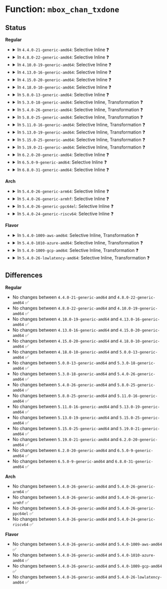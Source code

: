 # Function: <code>mbox_chan_txdone</code>

## Status
<b>Regular</b>
<ul>
<li>
<details>
<summary>In <code>4.4.0-21-generic-amd64</code>: Selective Inline ❓</summary>

```c
void mbox_chan_txdone(struct mbox_chan * chan, int r)
```

```json
{
  "name": "mbox_chan_txdone",
  "collision_type": "Unique Global",
  "inline_type": "Selective",
  "funcs": [
    {
      "addr": 18446744071586101056,
      "name": "mbox_chan_txdone",
      "external": true,
      "loc": "drivers/mailbox/mailbox.c:169",
      "file": "drivers/mailbox/mailbox.c",
      "inline": "not declared, inlined",
      "caller_inline": [],
      "caller_func": []
    }
  ],
  "symbols": [
    {
      "addr": 18446744071586101056,
      "name": "mbox_chan_txdone",
      "section": ".text",
      "bind": "STB_GLOBAL",
      "size": 42
    }
  ]
}
```
</details>
</li>
<li>
<details>
<summary>In <code>4.8.0-22-generic-amd64</code>: Selective Inline ❓</summary>

```c
void mbox_chan_txdone(struct mbox_chan * chan, int r)
```

```json
{
  "name": "mbox_chan_txdone",
  "collision_type": "Unique Global",
  "inline_type": "Selective",
  "funcs": [
    {
      "addr": 18446744071586513440,
      "name": "mbox_chan_txdone",
      "external": true,
      "loc": "drivers/mailbox/mailbox.c:169",
      "file": "drivers/mailbox/mailbox.c",
      "inline": "not declared, inlined",
      "caller_inline": [],
      "caller_func": []
    }
  ],
  "symbols": [
    {
      "addr": 18446744071586513440,
      "name": "mbox_chan_txdone",
      "section": ".text",
      "bind": "STB_GLOBAL",
      "size": 42
    }
  ]
}
```
</details>
</li>
<li>
<details>
<summary>In <code>4.10.0-19-generic-amd64</code>: Selective Inline ❓</summary>

```c
void mbox_chan_txdone(struct mbox_chan * chan, int r)
```

```json
{
  "name": "mbox_chan_txdone",
  "collision_type": "Unique Global",
  "inline_type": "Selective",
  "funcs": [
    {
      "addr": 18446744071586692576,
      "name": "mbox_chan_txdone",
      "external": true,
      "loc": "drivers/mailbox/mailbox.c:168",
      "file": "drivers/mailbox/mailbox.c",
      "inline": "not declared, inlined",
      "caller_inline": [],
      "caller_func": [
        "drivers/acpi/cppc_acpi.c:send_pcc_cmd"
      ]
    }
  ],
  "symbols": [
    {
      "addr": 18446744071586692576,
      "name": "mbox_chan_txdone",
      "section": ".text",
      "bind": "STB_GLOBAL",
      "size": 42
    }
  ]
}
```
</details>
</li>
<li>
<details>
<summary>In <code>4.13.0-16-generic-amd64</code>: Selective Inline ❓</summary>

```c
void mbox_chan_txdone(struct mbox_chan * chan, int r)
```

```json
{
  "name": "mbox_chan_txdone",
  "collision_type": "Unique Global",
  "inline_type": "Selective",
  "funcs": [
    {
      "addr": 18446744071586818208,
      "name": "mbox_chan_txdone",
      "external": true,
      "loc": "drivers/mailbox/mailbox.c:171",
      "file": "drivers/mailbox/mailbox.c",
      "inline": "not declared, inlined",
      "caller_inline": [],
      "caller_func": [
        "drivers/acpi/cppc_acpi.c:send_pcc_cmd"
      ]
    }
  ],
  "symbols": [
    {
      "addr": 18446744071586818208,
      "name": "mbox_chan_txdone",
      "section": ".text",
      "bind": "STB_GLOBAL",
      "size": 42
    }
  ]
}
```
</details>
</li>
<li>
<details>
<summary>In <code>4.15.0-20-generic-amd64</code>: Selective Inline ❓</summary>

```c
void mbox_chan_txdone(struct mbox_chan * chan, int r)
```

```json
{
  "name": "mbox_chan_txdone",
  "collision_type": "Unique Global",
  "inline_type": "Selective",
  "funcs": [
    {
      "addr": 18446744071587302496,
      "name": "mbox_chan_txdone",
      "external": true,
      "loc": "drivers/mailbox/mailbox.c:171",
      "file": "drivers/mailbox/mailbox.c",
      "inline": "not declared, inlined",
      "caller_inline": [],
      "caller_func": [
        "drivers/acpi/cppc_acpi.c:send_pcc_cmd"
      ]
    }
  ],
  "symbols": [
    {
      "addr": 18446744071587302496,
      "name": "mbox_chan_txdone",
      "section": ".text",
      "bind": "STB_GLOBAL",
      "size": 42
    }
  ]
}
```
</details>
</li>
<li>
<details>
<summary>In <code>4.18.0-10-generic-amd64</code>: Selective Inline ❓</summary>

```c
void mbox_chan_txdone(struct mbox_chan * chan, int r)
```

```json
{
  "name": "mbox_chan_txdone",
  "collision_type": "Unique Global",
  "inline_type": "Selective",
  "funcs": [
    {
      "addr": 18446744071587605248,
      "name": "mbox_chan_txdone",
      "external": true,
      "loc": "drivers/mailbox/mailbox.c:171",
      "file": "drivers/mailbox/mailbox.c",
      "inline": "not declared, inlined",
      "caller_inline": [],
      "caller_func": [
        "drivers/acpi/cppc_acpi.c:send_pcc_cmd"
      ]
    }
  ],
  "symbols": [
    {
      "addr": 18446744071587605248,
      "name": "mbox_chan_txdone",
      "section": ".text",
      "bind": "STB_GLOBAL",
      "size": 42
    }
  ]
}
```
</details>
</li>
<li>
<details>
<summary>In <code>5.0.0-13-generic-amd64</code>: Selective Inline ❓</summary>

```c
void mbox_chan_txdone(struct mbox_chan * chan, int r)
```

```json
{
  "name": "mbox_chan_txdone",
  "collision_type": "Unique Global",
  "inline_type": "Selective",
  "funcs": [
    {
      "addr": 18446744071587733248,
      "name": "mbox_chan_txdone",
      "external": true,
      "loc": "drivers/mailbox/mailbox.c:171",
      "file": "drivers/mailbox/mailbox.c",
      "inline": "not declared, inlined",
      "caller_inline": [],
      "caller_func": [
        "drivers/acpi/cppc_acpi.c:send_pcc_cmd"
      ]
    }
  ],
  "symbols": [
    {
      "addr": 18446744071587733248,
      "name": "mbox_chan_txdone",
      "section": ".text",
      "bind": "STB_GLOBAL",
      "size": 42
    }
  ]
}
```
</details>
</li>
<li>
<details>
<summary>In <code>5.3.0-18-generic-amd64</code>: Selective Inline, Transformation ❓</summary>

```c
void mbox_chan_txdone(struct mbox_chan * chan, int r)
```

```json
{
  "name": "mbox_chan_txdone",
  "collision_type": "Unique Global",
  "inline_type": "Selective",
  "funcs": [
    {
      "addr": 18446744071588018309,
      "name": "mbox_chan_txdone",
      "external": true,
      "loc": "drivers/mailbox/mailbox.c:168",
      "file": "drivers/mailbox/mailbox.c",
      "inline": "not declared, inlined",
      "caller_inline": [],
      "caller_func": [
        "drivers/acpi/cppc_acpi.c:send_pcc_cmd"
      ]
    }
  ],
  "symbols": [
    {
      "addr": 18446744071588018309,
      "name": "mbox_chan_txdone.cold",
      "section": ".text",
      "bind": "STB_LOCAL",
      "size": 23
    },
    {
      "addr": 18446744071588017360,
      "name": "mbox_chan_txdone",
      "section": ".text",
      "bind": "STB_GLOBAL",
      "size": 26
    }
  ]
}
```
</details>
</li>
<li>
<details>
<summary>In <code>5.4.0-26-generic-amd64</code>: Selective Inline, Transformation ❓</summary>

```c
void mbox_chan_txdone(struct mbox_chan * chan, int r)
```

```json
{
  "name": "mbox_chan_txdone",
  "collision_type": "Unique Global",
  "inline_type": "Selective",
  "funcs": [
    {
      "addr": 18446744071588225983,
      "name": "mbox_chan_txdone",
      "external": true,
      "loc": "drivers/mailbox/mailbox.c:168",
      "file": "drivers/mailbox/mailbox.c",
      "inline": "not declared, inlined",
      "caller_inline": [],
      "caller_func": [
        "drivers/acpi/cppc_acpi.c:send_pcc_cmd"
      ]
    }
  ],
  "symbols": [
    {
      "addr": 18446744071588225983,
      "name": "mbox_chan_txdone.cold",
      "section": ".text",
      "bind": "STB_LOCAL",
      "size": 23
    },
    {
      "addr": 18446744071588225056,
      "name": "mbox_chan_txdone",
      "section": ".text",
      "bind": "STB_GLOBAL",
      "size": 26
    }
  ]
}
```
</details>
</li>
<li>
<details>
<summary>In <code>5.8.0-25-generic-amd64</code>: Selective Inline, Transformation ❓</summary>

```c
void mbox_chan_txdone(struct mbox_chan * chan, int r)
```

```json
{
  "name": "mbox_chan_txdone",
  "collision_type": "Unique Global",
  "inline_type": "Selective",
  "funcs": [
    {
      "addr": 18446744071589100632,
      "name": "mbox_chan_txdone",
      "external": true,
      "loc": "drivers/mailbox/mailbox.c:168",
      "file": "drivers/mailbox/mailbox.c",
      "inline": "not declared, inlined",
      "caller_inline": [],
      "caller_func": [
        "drivers/acpi/cppc_acpi.c:send_pcc_cmd"
      ]
    }
  ],
  "symbols": [
    {
      "addr": 18446744071589100632,
      "name": "mbox_chan_txdone.cold",
      "section": ".text",
      "bind": "STB_LOCAL",
      "size": 23
    },
    {
      "addr": 18446744071589100288,
      "name": "mbox_chan_txdone",
      "section": ".text",
      "bind": "STB_GLOBAL",
      "size": 26
    }
  ]
}
```
</details>
</li>
<li>
<details>
<summary>In <code>5.11.0-16-generic-amd64</code>: Selective Inline, Transformation ❓</summary>

```c
void mbox_chan_txdone(struct mbox_chan * chan, int r)
```

```json
{
  "name": "mbox_chan_txdone",
  "collision_type": "Unique Global",
  "inline_type": "Selective",
  "funcs": [
    {
      "addr": 18446744071591614865,
      "name": "mbox_chan_txdone",
      "external": true,
      "loc": "drivers/mailbox/mailbox.c:170",
      "file": "drivers/mailbox/mailbox.c",
      "inline": "not declared, inlined",
      "caller_inline": [],
      "caller_func": [
        "drivers/acpi/cppc_acpi.c:send_pcc_cmd"
      ]
    }
  ],
  "symbols": [
    {
      "addr": 18446744071591614865,
      "name": "mbox_chan_txdone.cold",
      "section": ".text",
      "bind": "STB_LOCAL",
      "size": 23
    },
    {
      "addr": 18446744071589100112,
      "name": "mbox_chan_txdone",
      "section": ".text",
      "bind": "STB_GLOBAL",
      "size": 26
    }
  ]
}
```
</details>
</li>
<li>
<details>
<summary>In <code>5.13.0-19-generic-amd64</code>: Selective Inline, Transformation ❓</summary>

```c
void mbox_chan_txdone(struct mbox_chan * chan, int r)
```

```json
{
  "name": "mbox_chan_txdone",
  "collision_type": "Unique Global",
  "inline_type": "Selective",
  "funcs": [
    {
      "addr": 18446744071591558135,
      "name": "mbox_chan_txdone",
      "external": true,
      "loc": "drivers/mailbox/mailbox.c:170",
      "file": "drivers/mailbox/mailbox.c",
      "inline": "not declared, inlined",
      "caller_inline": [],
      "caller_func": [
        "drivers/acpi/cppc_acpi.c:send_pcc_cmd"
      ]
    }
  ],
  "symbols": [
    {
      "addr": 18446744071591558135,
      "name": "mbox_chan_txdone.cold",
      "section": ".text",
      "bind": "STB_LOCAL",
      "size": 23
    },
    {
      "addr": 18446744071588989328,
      "name": "mbox_chan_txdone",
      "section": ".text",
      "bind": "STB_GLOBAL",
      "size": 26
    }
  ]
}
```
</details>
</li>
<li>
<details>
<summary>In <code>5.15.0-25-generic-amd64</code>: Selective Inline, Transformation ❓</summary>

```c
void mbox_chan_txdone(struct mbox_chan * chan, int r)
```

```json
{
  "name": "mbox_chan_txdone",
  "collision_type": "Unique Global",
  "inline_type": "Selective",
  "funcs": [
    {
      "addr": 18446744071592678725,
      "name": "mbox_chan_txdone",
      "external": true,
      "loc": "drivers/mailbox/mailbox.c:170",
      "file": "drivers/mailbox/mailbox.c",
      "inline": "not declared, inlined",
      "caller_inline": [],
      "caller_func": [
        "drivers/acpi/cppc_acpi.c:send_pcc_cmd"
      ]
    }
  ],
  "symbols": [
    {
      "addr": 18446744071592678725,
      "name": "mbox_chan_txdone.cold",
      "section": ".text",
      "bind": "STB_LOCAL",
      "size": 23
    },
    {
      "addr": 18446744071589703328,
      "name": "mbox_chan_txdone",
      "section": ".text",
      "bind": "STB_GLOBAL",
      "size": 26
    }
  ]
}
```
</details>
</li>
<li>
<details>
<summary>In <code>5.19.0-21-generic-amd64</code>: Selective Inline, Transformation ❓</summary>

```c
void mbox_chan_txdone(struct mbox_chan * chan, int r)
```

```json
{
  "name": "mbox_chan_txdone",
  "collision_type": "Unique Global",
  "inline_type": "Selective",
  "funcs": [
    {
      "addr": 18446744071594563999,
      "name": "mbox_chan_txdone",
      "external": true,
      "loc": "drivers/mailbox/mailbox.c:176",
      "file": "drivers/mailbox/mailbox.c",
      "inline": "not declared, inlined",
      "caller_inline": [],
      "caller_func": [
        "drivers/acpi/cppc_acpi.c:send_pcc_cmd"
      ]
    }
  ],
  "symbols": [
    {
      "addr": 18446744071594563999,
      "name": "mbox_chan_txdone.cold",
      "section": ".text",
      "bind": "STB_LOCAL",
      "size": 23
    },
    {
      "addr": 18446744071591208688,
      "name": "mbox_chan_txdone",
      "section": ".text",
      "bind": "STB_GLOBAL",
      "size": 36
    }
  ]
}
```
</details>
</li>
<li>
<details>
<summary>In <code>6.2.0-20-generic-amd64</code>: Selective Inline ❓</summary>

```c
void mbox_chan_txdone(struct mbox_chan * chan, int r)
```

```json
{
  "name": "mbox_chan_txdone",
  "collision_type": "Unique Global",
  "inline_type": "Selective",
  "funcs": [
    {
      "addr": 18446744071592951152,
      "name": "mbox_chan_txdone",
      "external": true,
      "loc": "drivers/mailbox/mailbox.c:176",
      "file": "drivers/mailbox/mailbox.c",
      "inline": "not declared, inlined",
      "caller_inline": [],
      "caller_func": [
        "drivers/acpi/acpi_pcc.c:acpi_pcc_address_space_handler",
        "drivers/acpi/cppc_acpi.c:send_pcc_cmd"
      ]
    }
  ],
  "symbols": [
    {
      "addr": 18446744071592951152,
      "name": "mbox_chan_txdone",
      "section": ".text",
      "bind": "STB_GLOBAL",
      "size": 62
    }
  ]
}
```
</details>
</li>
<li>
<details>
<summary>In <code>6.5.0-9-generic-amd64</code>: Selective Inline ❓</summary>

```c
void mbox_chan_txdone(struct mbox_chan * chan, int r)
```

```json
{
  "name": "mbox_chan_txdone",
  "collision_type": "Unique Global",
  "inline_type": "Selective",
  "funcs": [
    {
      "addr": 18446744071593400848,
      "name": "mbox_chan_txdone",
      "external": true,
      "loc": "drivers/mailbox/mailbox.c:176",
      "file": "drivers/mailbox/mailbox.c",
      "inline": "not declared, inlined",
      "caller_inline": [],
      "caller_func": [
        "drivers/acpi/acpi_pcc.c:acpi_pcc_address_space_handler",
        "drivers/acpi/cppc_acpi.c:send_pcc_cmd"
      ]
    }
  ],
  "symbols": [
    {
      "addr": 18446744071593400848,
      "name": "mbox_chan_txdone",
      "section": ".text",
      "bind": "STB_GLOBAL",
      "size": 62
    }
  ]
}
```
</details>
</li>
<li>
<details>
<summary>In <code>6.8.0-31-generic-amd64</code>: Selective Inline ❓</summary>

```c
void mbox_chan_txdone(struct mbox_chan * chan, int r)
```

```json
{
  "name": "mbox_chan_txdone",
  "collision_type": "Unique Global",
  "inline_type": "Selective",
  "funcs": [
    {
      "addr": 18446744071594146256,
      "name": "mbox_chan_txdone",
      "external": true,
      "loc": "drivers/mailbox/mailbox.c:177",
      "file": "drivers/mailbox/mailbox.c",
      "inline": "not declared, inlined",
      "caller_inline": [],
      "caller_func": [
        "drivers/acpi/acpi_pcc.c:acpi_pcc_address_space_handler",
        "drivers/acpi/cppc_acpi.c:send_pcc_cmd"
      ]
    }
  ],
  "symbols": [
    {
      "addr": 18446744071594146256,
      "name": "mbox_chan_txdone",
      "section": ".text",
      "bind": "STB_GLOBAL",
      "size": 62
    }
  ]
}
```
</details>
</li>
</ul>
<b>Arch</b>
<ul>
<li>
<details>
<summary>In <code>5.4.0-26-generic-arm64</code>: Selective Inline ❓</summary>

```c
void mbox_chan_txdone(struct mbox_chan * chan, int r)
```

```json
{
  "name": "mbox_chan_txdone",
  "collision_type": "Unique Global",
  "inline_type": "Selective",
  "funcs": [
    {
      "addr": 18446603336501666728,
      "name": "mbox_chan_txdone",
      "external": true,
      "loc": "drivers/mailbox/mailbox.c:168",
      "file": "drivers/mailbox/mailbox.c",
      "inline": "not declared, inlined",
      "caller_inline": [],
      "caller_func": [
        "drivers/acpi/cppc_acpi.c:send_pcc_cmd"
      ]
    }
  ],
  "symbols": [
    {
      "addr": 18446603336501666728,
      "name": "mbox_chan_txdone",
      "section": ".text",
      "bind": "STB_GLOBAL",
      "size": 84
    }
  ]
}
```
</details>
</li>
<li>
<details>
<summary>In <code>5.4.0-26-generic-armhf</code>: Selective Inline ❓</summary>

```c
void mbox_chan_txdone(struct mbox_chan * chan, int r)
```

```json
{
  "name": "mbox_chan_txdone",
  "collision_type": "Unique Global",
  "inline_type": "Selective",
  "funcs": [
    {
      "addr": 3234200356,
      "name": "mbox_chan_txdone",
      "external": true,
      "loc": "drivers/mailbox/mailbox.c:168",
      "file": "drivers/mailbox/mailbox.c",
      "inline": "not declared, inlined",
      "caller_inline": [],
      "caller_func": [
        "drivers/mailbox/tegra-hsp.c:tegra_hsp_mailbox_flush",
        "drivers/mailbox/tegra-hsp.c:tegra_hsp_shared_irq"
      ]
    }
  ],
  "symbols": [
    {
      "addr": 3234200356,
      "name": "mbox_chan_txdone",
      "section": ".text",
      "bind": "STB_GLOBAL",
      "size": 64
    }
  ]
}
```
</details>
</li>
<li>
<details>
<summary>In <code>5.4.0-26-generic-ppc64el</code>: Selective Inline ❓</summary>

```c
void mbox_chan_txdone(struct mbox_chan * chan, int r)
```

```json
{
  "name": "mbox_chan_txdone",
  "collision_type": "Unique Global",
  "inline_type": "Selective",
  "funcs": [
    {
      "addr": 13835058055295111984,
      "name": "mbox_chan_txdone",
      "external": true,
      "loc": "drivers/mailbox/mailbox.c:168",
      "file": "drivers/mailbox/mailbox.c",
      "inline": "not declared, inlined",
      "caller_inline": [],
      "caller_func": []
    }
  ],
  "symbols": [
    {
      "addr": 13835058055295111984,
      "name": "mbox_chan_txdone",
      "section": ".text",
      "bind": "STB_GLOBAL",
      "size": 84
    }
  ]
}
```
</details>
</li>
<li>
<details>
<summary>In <code>5.4.0-24-generic-riscv64</code>: Selective Inline ❓</summary>

```c
void mbox_chan_txdone(struct mbox_chan * chan, int r)
```

```json
{
  "name": "mbox_chan_txdone",
  "collision_type": "Unique Global",
  "inline_type": "Selective",
  "funcs": [
    {
      "addr": 18446743936278118188,
      "name": "mbox_chan_txdone",
      "external": true,
      "loc": "drivers/mailbox/mailbox.c:168",
      "file": "drivers/mailbox/mailbox.c",
      "inline": "not declared, inlined",
      "caller_inline": [],
      "caller_func": []
    }
  ],
  "symbols": [
    {
      "addr": 18446743936278118188,
      "name": "mbox_chan_txdone",
      "section": ".text",
      "bind": "STB_GLOBAL",
      "size": 78
    }
  ]
}
```
</details>
</li>
</ul>
<b>Flavor</b>
<ul>
<li>
<details>
<summary>In <code>5.4.0-1009-aws-amd64</code>: Selective Inline, Transformation ❓</summary>

```c
void mbox_chan_txdone(struct mbox_chan * chan, int r)
```

```json
{
  "name": "mbox_chan_txdone",
  "collision_type": "Unique Global",
  "inline_type": "Selective",
  "funcs": [
    {
      "addr": 18446744071587837679,
      "name": "mbox_chan_txdone",
      "external": true,
      "loc": "drivers/mailbox/mailbox.c:168",
      "file": "drivers/mailbox/mailbox.c",
      "inline": "not declared, inlined",
      "caller_inline": [],
      "caller_func": [
        "drivers/acpi/cppc_acpi.c:send_pcc_cmd"
      ]
    }
  ],
  "symbols": [
    {
      "addr": 18446744071587837679,
      "name": "mbox_chan_txdone.cold",
      "section": ".text",
      "bind": "STB_LOCAL",
      "size": 23
    },
    {
      "addr": 18446744071587836752,
      "name": "mbox_chan_txdone",
      "section": ".text",
      "bind": "STB_GLOBAL",
      "size": 26
    }
  ]
}
```
</details>
</li>
<li>
<details>
<summary>In <code>5.4.0-1010-azure-amd64</code>: Selective Inline, Transformation ❓</summary>

```c
void mbox_chan_txdone(struct mbox_chan * chan, int r)
```

```json
{
  "name": "mbox_chan_txdone",
  "collision_type": "Unique Global",
  "inline_type": "Selective",
  "funcs": [
    {
      "addr": 18446744071587544047,
      "name": "mbox_chan_txdone",
      "external": true,
      "loc": "drivers/mailbox/mailbox.c:168",
      "file": "drivers/mailbox/mailbox.c",
      "inline": "not declared, inlined",
      "caller_inline": [],
      "caller_func": [
        "drivers/acpi/cppc_acpi.c:send_pcc_cmd"
      ]
    }
  ],
  "symbols": [
    {
      "addr": 18446744071587544047,
      "name": "mbox_chan_txdone.cold",
      "section": ".text",
      "bind": "STB_LOCAL",
      "size": 23
    },
    {
      "addr": 18446744071587543120,
      "name": "mbox_chan_txdone",
      "section": ".text",
      "bind": "STB_GLOBAL",
      "size": 26
    }
  ]
}
```
</details>
</li>
<li>
<details>
<summary>In <code>5.4.0-1009-gcp-amd64</code>: Selective Inline, Transformation ❓</summary>

```c
void mbox_chan_txdone(struct mbox_chan * chan, int r)
```

```json
{
  "name": "mbox_chan_txdone",
  "collision_type": "Unique Global",
  "inline_type": "Selective",
  "funcs": [
    {
      "addr": 18446744071588180463,
      "name": "mbox_chan_txdone",
      "external": true,
      "loc": "drivers/mailbox/mailbox.c:168",
      "file": "drivers/mailbox/mailbox.c",
      "inline": "not declared, inlined",
      "caller_inline": [],
      "caller_func": [
        "drivers/acpi/cppc_acpi.c:send_pcc_cmd"
      ]
    }
  ],
  "symbols": [
    {
      "addr": 18446744071588180463,
      "name": "mbox_chan_txdone.cold",
      "section": ".text",
      "bind": "STB_LOCAL",
      "size": 23
    },
    {
      "addr": 18446744071588179536,
      "name": "mbox_chan_txdone",
      "section": ".text",
      "bind": "STB_GLOBAL",
      "size": 26
    }
  ]
}
```
</details>
</li>
<li>
<details>
<summary>In <code>5.4.0-26-lowlatency-amd64</code>: Selective Inline, Transformation ❓</summary>

```c
void mbox_chan_txdone(struct mbox_chan * chan, int r)
```

```json
{
  "name": "mbox_chan_txdone",
  "collision_type": "Unique Global",
  "inline_type": "Selective",
  "funcs": [
    {
      "addr": 18446744071588298351,
      "name": "mbox_chan_txdone",
      "external": true,
      "loc": "drivers/mailbox/mailbox.c:168",
      "file": "drivers/mailbox/mailbox.c",
      "inline": "not declared, inlined",
      "caller_inline": [],
      "caller_func": [
        "drivers/acpi/cppc_acpi.c:send_pcc_cmd"
      ]
    }
  ],
  "symbols": [
    {
      "addr": 18446744071588298351,
      "name": "mbox_chan_txdone.cold",
      "section": ".text",
      "bind": "STB_LOCAL",
      "size": 23
    },
    {
      "addr": 18446744071588297424,
      "name": "mbox_chan_txdone",
      "section": ".text",
      "bind": "STB_GLOBAL",
      "size": 26
    }
  ]
}
```
</details>
</li>
</ul>

## Differences
<b>Regular</b>
<ul>
<li>
No changes between <code>4.4.0-21-generic-amd64</code> and <code>4.8.0-22-generic-amd64</code> ✅
</li>
<li>
No changes between <code>4.8.0-22-generic-amd64</code> and <code>4.10.0-19-generic-amd64</code> ✅
</li>
<li>
No changes between <code>4.10.0-19-generic-amd64</code> and <code>4.13.0-16-generic-amd64</code> ✅
</li>
<li>
No changes between <code>4.13.0-16-generic-amd64</code> and <code>4.15.0-20-generic-amd64</code> ✅
</li>
<li>
No changes between <code>4.15.0-20-generic-amd64</code> and <code>4.18.0-10-generic-amd64</code> ✅
</li>
<li>
No changes between <code>4.18.0-10-generic-amd64</code> and <code>5.0.0-13-generic-amd64</code> ✅
</li>
<li>
No changes between <code>5.0.0-13-generic-amd64</code> and <code>5.3.0-18-generic-amd64</code> ✅
</li>
<li>
No changes between <code>5.3.0-18-generic-amd64</code> and <code>5.4.0-26-generic-amd64</code> ✅
</li>
<li>
No changes between <code>5.4.0-26-generic-amd64</code> and <code>5.8.0-25-generic-amd64</code> ✅
</li>
<li>
No changes between <code>5.8.0-25-generic-amd64</code> and <code>5.11.0-16-generic-amd64</code> ✅
</li>
<li>
No changes between <code>5.11.0-16-generic-amd64</code> and <code>5.13.0-19-generic-amd64</code> ✅
</li>
<li>
No changes between <code>5.13.0-19-generic-amd64</code> and <code>5.15.0-25-generic-amd64</code> ✅
</li>
<li>
No changes between <code>5.15.0-25-generic-amd64</code> and <code>5.19.0-21-generic-amd64</code> ✅
</li>
<li>
No changes between <code>5.19.0-21-generic-amd64</code> and <code>6.2.0-20-generic-amd64</code> ✅
</li>
<li>
No changes between <code>6.2.0-20-generic-amd64</code> and <code>6.5.0-9-generic-amd64</code> ✅
</li>
<li>
No changes between <code>6.5.0-9-generic-amd64</code> and <code>6.8.0-31-generic-amd64</code> ✅
</li>
</ul>
<b>Arch</b>
<ul>
<li>
No changes between <code>5.4.0-26-generic-amd64</code> and <code>5.4.0-26-generic-arm64</code> ✅
</li>
<li>
No changes between <code>5.4.0-26-generic-amd64</code> and <code>5.4.0-26-generic-armhf</code> ✅
</li>
<li>
No changes between <code>5.4.0-26-generic-amd64</code> and <code>5.4.0-26-generic-ppc64el</code> ✅
</li>
<li>
No changes between <code>5.4.0-26-generic-amd64</code> and <code>5.4.0-24-generic-riscv64</code> ✅
</li>
</ul>
<b>Flavor</b>
<ul>
<li>
No changes between <code>5.4.0-26-generic-amd64</code> and <code>5.4.0-1009-aws-amd64</code> ✅
</li>
<li>
No changes between <code>5.4.0-26-generic-amd64</code> and <code>5.4.0-1010-azure-amd64</code> ✅
</li>
<li>
No changes between <code>5.4.0-26-generic-amd64</code> and <code>5.4.0-1009-gcp-amd64</code> ✅
</li>
<li>
No changes between <code>5.4.0-26-generic-amd64</code> and <code>5.4.0-26-lowlatency-amd64</code> ✅
</li>
</ul>
